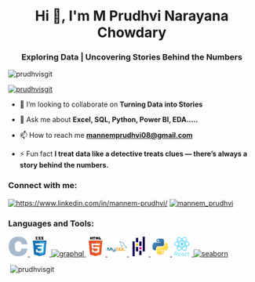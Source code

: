 <h1 align="center">Hi 👋, I'm M Prudhvi Narayana Chowdary</h1>
<h3 align="center">Exploring Data | Uncovering Stories Behind the Numbers</h3>

<p align="left"> <img src="https://komarev.com/ghpvc/?username=prudhvisgit&label=Profile%20views&color=0e75b6&style=flat" alt="prudhvisgit" /> </p>

<p align="left"> <a href="https://github.com/ryo-ma/github-profile-trophy"><img src="https://github-profile-trophy.vercel.app/?username=prudhvisgit" alt="prudhvisgit" /></a> </p>

- 👯 I’m looking to collaborate on **Turning Data into Stories**

- 💬 Ask me about **Excel, SQL, Python, Power BI, EDA.....**

- 📫 How to reach me **mannemprudhvi08@gmail.com**

- ⚡ Fun fact **I treat data like a detective treats clues — there’s always a story behind the numbers.**

<h3 align="left">Connect with me:</h3>
<p align="left">
<a href="https://linkedin.com/in/https://www.linkedin.com/in/mannem-prudhvi/" target="blank"><img align="center" src="https://raw.githubusercontent.com/rahuldkjain/github-profile-readme-generator/master/src/images/icons/Social/linked-in-alt.svg" alt="https://www.linkedin.com/in/mannem-prudhvi/" height="30" width="40" /></a>
<a href="https://www.codechef.com/users/mannem_prudhvi" target="blank"><img align="center" src="https://cdn.jsdelivr.net/npm/simple-icons@3.1.0/icons/codechef.svg" alt="mannem_prudhvi" height="30" width="40" /></a>
</p>

<h3 align="left">Languages and Tools:</h3>
<p align="left"> <a href="https://www.cprogramming.com/" target="_blank" rel="noreferrer"> <img src="https://raw.githubusercontent.com/devicons/devicon/master/icons/c/c-original.svg" alt="c" width="40" height="40"/> </a> <a href="https://www.w3schools.com/css/" target="_blank" rel="noreferrer"> <img src="https://raw.githubusercontent.com/devicons/devicon/master/icons/css3/css3-original-wordmark.svg" alt="css3" width="40" height="40"/> </a> <a href="https://graphql.org" target="_blank" rel="noreferrer"> <img src="https://www.vectorlogo.zone/logos/graphql/graphql-icon.svg" alt="graphql" width="40" height="40"/> </a> <a href="https://www.w3.org/html/" target="_blank" rel="noreferrer"> <img src="https://raw.githubusercontent.com/devicons/devicon/master/icons/html5/html5-original-wordmark.svg" alt="html5" width="40" height="40"/> </a> <a href="https://www.mysql.com/" target="_blank" rel="noreferrer"> <img src="https://raw.githubusercontent.com/devicons/devicon/master/icons/mysql/mysql-original-wordmark.svg" alt="mysql" width="40" height="40"/> </a> <a href="https://pandas.pydata.org/" target="_blank" rel="noreferrer"> <img src="https://raw.githubusercontent.com/devicons/devicon/2ae2a900d2f041da66e950e4d48052658d850630/icons/pandas/pandas-original.svg" alt="pandas" width="40" height="40"/> </a> <a href="https://www.python.org" target="_blank" rel="noreferrer"> <img src="https://raw.githubusercontent.com/devicons/devicon/master/icons/python/python-original.svg" alt="python" width="40" height="40"/> </a> <a href="https://reactjs.org/" target="_blank" rel="noreferrer"> <img src="https://raw.githubusercontent.com/devicons/devicon/master/icons/react/react-original-wordmark.svg" alt="react" width="40" height="40"/> </a> <a href="https://seaborn.pydata.org/" target="_blank" rel="noreferrer"> <img src="https://seaborn.pydata.org/_images/logo-mark-lightbg.svg" alt="seaborn" width="40" height="40"/> </a> </p>

<p>&nbsp;<img align="center" src="https://github-readme-stats.vercel.app/api?username=prudhvisgit&show_icons=true&locale=en" alt="prudhvisgit" /></p>
